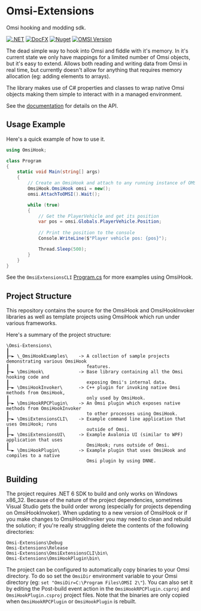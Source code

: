 ﻿# Omsi-Extensions
Omsi hooking and modding sdk.

[![.NET](https://github.com/space928/Omsi-Extensions/actions/workflows/dotnet.yml/badge.svg)](https://github.com/space928/Omsi-Extensions/actions/workflows/dotnet.yml)
[![DocFX](https://github.com/space928/Omsi-Extensions/actions/workflows/docs.yml/badge.svg)](https://space928.github.io/Omsi-Extensions/index.html)
[![Nuget](https://img.shields.io/nuget/v/omsihook)](https://www.nuget.org/packages/OmsiHook/)
[![OMSI Version](https://img.shields.io/badge/OMSI%20Version-2.3.004-orange)](https://store.steampowered.com/app/252530/OMSI_2_Steam_Edition/)

The dead simple way to hook into Omsi and fiddle with it's memory. In it's current state we only have 
mappings for a limited number of Omsi objects, but it's easy to extend. Allows both reading and writing 
data from Omsi in real time, but currently doesn't allow for anything that requires memory allocation 
(eg: adding elements to arrays).

The library makes use of C# properties and classes to wrap native Omsi objects making them simple to interact 
with in a managed environment.

See the [documentation](https://space928.github.io/Omsi-Extensions/index.html) for details on the API.

## Usage Example
Here's a quick example of how to use it.
```cs
using OmsiHook;

class Program
{
    static void Main(string[] args)
    {
        // Create an OmsiHook and attach to any running instance of OMSI
        OmsiHook.OmsiHook omsi = new();
        omsi.AttachToOMSI().Wait();

        while (true)
        {
            // Get the PlayerVehicle and get its position
            var pos = omsi.Globals.PlayerVehicle.Position;
            
            // Print the position to the console
            Console.WriteLine($"Player vehicle pos: {pos}");

            Thread.Sleep(500);
        }
    }
}
```
See the `OmsiExtensionsCLI` [Program.cs](OmsiExtensionsCLI/Program.cs) for more examples using OmsiHook.

## Project Structure
This repository contains the source for the OmsiHook and OmsiHookInvoker libraries as well as template 
projects using OmsiHook which run under various frameworks.

Here's a summary of the project structure:
```
\Omsi-Extensions\
┃
┠─► \_OmsiHookExamples\    -> A collection of sample projects demonstrating various OmsiHook
┃                             features.
┠─► \OmsiHook\             -> Base library containing all the Omsi hooking code and 
┃                             exposing Omsi's internal data.
┠─► \OmsiHookInvoker\      -> C++ plugin for invoking native Omsi methods from OmsiHook, 
┃                             only used by OmsiHook.
┠─► \OmsiHookRPCPlugin\    -> An Omsi plugin which exposes native methods from OmsiHookInvoker 
┃                             to other processes using OmsiHook.
┠─► \OmsiExtensionsCLI\    -> Example command line application that uses OmsiHook; runs
┃                             outside of Omsi.
┠─► \OmsiExtensionsUI\     -> Example Avalonia UI (similar to WPF) application that uses
┃                             OmsiHook; runs outside of Omsi.
┖─► \OmsiHookPlugin\       -> Example plugin that uses OmsiHook and compiles to a native
                              Omsi plugin by using DNNE.
```

## Building
The project requires .NET 6 SDK to build and only works on Windows x86_32. Because of the nature of 
the project dependencies, sometimes Visual Studio gets the build order wrong (especially for projects 
depending on OmsiHookInvoker). When updating to a new version of OmsiHook or if you make changes to 
OmsiHookInvoker you may need to clean and rebuild the solution; if you're really struggling delete the
contents of the following directories:
```
Omsi-Extensions\Debug
Omsi-Extensions\Release
Omsi-Extensions\OmsiExtensionsCLI\bin\
Omsi-Extensions\OmsiHookPlugin\bin\
```
The project can be configured to automatically copy binaries to your Omsi directory. To do so set the 
`OmsiDir` environment variable to your Omsi directory (eg: `set "OmsiDir=C:\Program Files\OMSI 2\"`).
You can also set it by editing the Post-build event action in the `OmsiHookRPCPlugin.csproj` and 
`OmsiHookPlugin.csproj` project files. Note that the binaries are only copied when `OmsiHookRPCPlugin` 
or `OmsiHookPlugin` is rebuilt.
